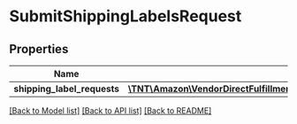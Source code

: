 # SubmitShippingLabelsRequest

## Properties
Name | Type | Description | Notes
------------ | ------------- | ------------- | -------------
**shipping_label_requests** | [**\TNT\Amazon\VendorDirectFulfillmentShipping\V1\Model\ShippingLabelRequest[]**](ShippingLabelRequest.md) |  | [optional] 

[[Back to Model list]](../README.md#documentation-for-models) [[Back to API list]](../README.md#documentation-for-api-endpoints) [[Back to README]](../README.md)



